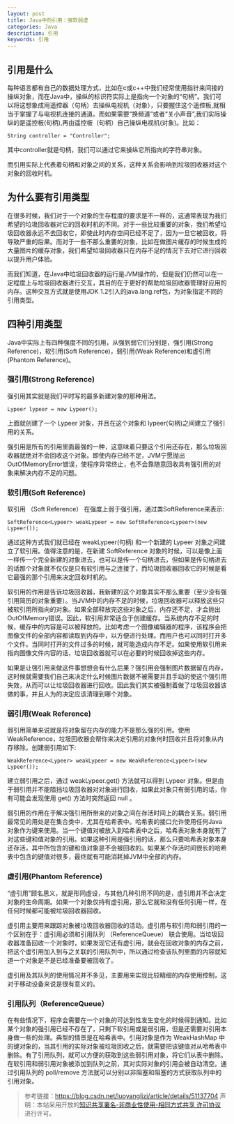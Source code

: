 ```yaml
---
layout: post
title: Java中的引用：强软弱虚
categories: Java
description: 引用
keywords: 引用
---
```


## 引用是什么

每种语言都有自己的数据处理方式，比如在c或c++中我们经常使用指针来间接的操纵对象，而在Java中，操纵的标识符实际上是指向一个对象的“句柄”。我们可以将这想象成用遥控器（句柄）去操纵电视机（对象），只要握住这个遥控板,就相当于掌握了与电视机连接的通道。而如果需要“换频道”或者“关小声音”,我们实际操纵的是遥控板(句柄),再由遥控板（句柄）自己操纵电视机(对象)。比如：

`String controller = "Controller";`

其中controller就是句柄，我们可以通过它来操纵它所指向的字符串对象。

而引用实际上代表着句柄和对象之间的关系，这种关系会影响到垃圾回收器对这个对象的回收时机。

## 为什么要有引用类型

在很多时候，我们对于一个对象的生存程度的要求是不一样的，这通常表现为我们希望的垃圾回收器对它的回收时机的不同。对于一些比较重要的对象，我们希望垃圾回收器永远不去回收它，即使此时内存空间已经不足了，因为一旦它被回收，将导致严重的后果。而对于一些不那么重要的对象，比如在做图片缓存的时候生成的大量图片的缓存对象，我们希望垃圾回收器只在内存不足的情况下去对它进行回收以提升用户体验。

而我们知道，在Java中垃圾回收器的运行是JVM操作的，但是我们仍然可以在一定程度上与垃圾回收器进行交互，其目的在于更好的帮助垃圾回收器管理好应用的内存。这种交互方式就是使用JDK 1.2引入的java.lang.ref包，为对象指定不同的引用类型。

## 四种引用类型

Java中实际上有四种强度不同的引用，从强到弱它们分别是，强引用(Strong Reference)，软引用(Soft Reference)，弱引用(Weak Reference)和虚引用(Phantom Reference)。

### 强引用(Strong Reference)

强引用其实就是我们平时写的最多新建对象的那种用法。

`Lypeer lypeer = new Lypeer();`

上面就创建了一个 Lypeer 对象，并且在这个对象和 lypeer(句柄)之间建立了强引用的关系。

强引用是所有的引用里面最强的一种，这意味着只要这个引用还存在，那么垃圾回收器就绝对不会回收这个对象。即使内存已经不足，JVM宁愿抛出OutOfMemoryError错误，使程序异常终止，也不会靠随意回收具有强引用的对象来解决内存不足的问题。

### 软引用(Soft Reference)

软引用 （Soft Reference） 在强度上弱于强引用，通过类SoftReference来表示:

`SoftReference<Lypeer> weakLypeer = new SoftReference<Lypeer>(new Lypeer());`

通过这种方式我们就已经在 weakLypeer(句柄) 和一个新建的 Lypeer 对象之间建立了软引用。值得注意的是，在新建 SoftReference 对象的时候，可以是像上面一样传一个完全新建的对象进去，也可以是传一个句柄进去，但如果是传句柄进去的话那个对象就不仅仅是只有软引用与之连接了，而垃圾回收器回收它的时候是看它最强的那个引用来决定回收时机的。

软引用的作用是告诉垃圾回收器，我新建的这个对象其实不那么重要（至少没有强引用简历的对象重要）。当JVM中的内存不足的时候，垃圾回收器可以释放这些只被软引用所指向的对象。如果全部释放完这些对象之后，内存还不足，才会抛出OutOfMemory错误。因此，软引用非常适合于创建缓存。当系统内存不足的时候，缓存中的内容是可以被释放的。比如考虑一个图像编辑器的程序，该程序会把图像文件的全部内容都读取到内存中，以方便进行处理。而用户也可以同时打开多个文件。当同时打开的文件过多的时候，就可能造成内存不足。如果使用软引用来指向图像文件内容的话，垃圾回收器就可以在必要的时候回收掉这些内存。

如果是让强引用来做这件事想想会有什么后果？强引用会强制图片数据留在内存，这时候就需要我们自己来决定什么时候图片数据不被需要并且手动的使这个强引用失效，从而可以让垃圾回收器进行回收。因此我们其实被强制着做了垃圾回收器该做的事，并且人为的决定应该清理到哪个对象。

### 弱引用(Weak Reference)

弱引用简单来说就是将对象留在内存的能力不是那么强的引用。使用WeakReference，垃圾回收器会帮你来决定引用的对象何时回收并且将对象从内存移除。创建弱引用如下:

`WeakReference<Lypeer> weakLypeer = new WeakReference<Lypeer>(new Lypeer());`

建立弱引用之后，通过 weakLypeer.get() 方法就可以得到 Lypeer 对象。但是由于弱引用并不能阻挡垃圾回收器对对象进行回收，如果此对象只有弱引用的话，你有可能会发现使用 get() 方法时突然返回 null 。

弱引用的作用在于解决强引用所带来的对象之间在存活时间上的耦合关系。弱引用最常见的用处是在集合类中，尤其在哈希表中。哈希表的接口允许使用任何Java对象作为键来使用。当一个键值对被放入到哈希表中之后，哈希表对象本身就有了对这些键和值对象的引用。如果这种引用是强引用的话，那么只要哈希表对象本身还存活，其中所包含的键和值对象是不会被回收的。如果某个存活时间很长的哈希表中包含的键值对很多，最终就有可能消耗掉JVM中全部的内存。

### 虚引用(Phantom Reference)

“虚引用”顾名思义，就是形同虚设，与其他几种引用不同的是，虚引用并不会决定对象的生命周期。如果一个对象仅持有虚引用，那么它就和没有任何引用一样，在任何时候都可能被垃圾回收器回收。

虚引用主要用来跟踪对象被垃圾回收器回收的活动。虚引用与软引用和弱引用的一个区别在于：虚引用必须和引用队列 （ReferenceQueue） 联合使用。当垃圾回收器准备回收一个对象时，如果发现它还有虚引用，就会在回收对象的内存之前，把这个虚引用加入到与之关联的引用队列中，所以通过检查该队列里面的内容就知道一个对象是不是已经准备要被回收了。

虚引用及其队列的使用情况并不多见，主要用来实现比较精细的内存使用控制，这对于移动设备来说是很有意义的。

### 引用队列（ReferenceQueue）

在有些情况下，程序会需要在一个对象的可达到性发生变化的时候得到通知。比如某个对象的强引用已经不存在了，只剩下软引用或是弱引用，但是还需要对引用本身做一些的处理。典型的情景是在哈希表中。引用对象是作为 WeakHashMap 中的键对象的，当其引用的实际对象被垃圾回收之后，就需要把该键值对从哈希表中删除。有了引用队列，就可以方便的获取到这些弱引用对象，将它们从表中删除。在软引用和弱引用对象被添加到队列之前，其对实际对象的引用会被自动清空。通过引用队列的 poll/remove 方法就可以分别以非阻塞和阻塞的方式获取队列中的引用对象。

> 参考链接：https://blog.csdn.net/luoyanglizi/article/details/51137704
> 声明：本站采用开放的[知识共享署名-非商业性使用-相同方式共享 许可协议](https://creativecommons.org/licenses/by-nc-sa/3.0/deed.zh)进行许可。
